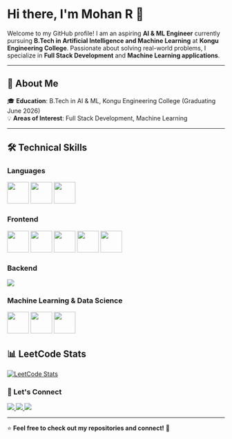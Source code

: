 # Hi there, I'm Mohan R 👋  

Welcome to my GitHub profile! I am an aspiring **AI & ML Engineer** currently pursuing  **B.Tech in Artificial Intelligence and Machine Learning** at **Kongu Engineering College**. Passionate about solving real-world problems, I specialize in **Full Stack Development** and **Machine Learning applications**.

---

## 🏫 About Me  
🎓 **Education**: B.Tech in AI & ML, Kongu Engineering College (Graduating June 2026)  
💡 **Areas of Interest**: Full Stack Development, Machine Learning  

---

## 🛠️ Technical Skills

### **Languages**
<p>
  <img src="https://cdn.jsdelivr.net/gh/devicons/devicon/icons/java/java-original.svg" width="50" height="50"/>
  <img src="https://cdn.jsdelivr.net/gh/devicons/devicon/icons/python/python-original.svg" width="50" height="50"/>
  <img src="https://cdn.jsdelivr.net/gh/devicons/devicon/icons/c/c-original.svg" width="50" height="50"/>
</p>

### **Frontend**
<p>
  <img src="https://cdn.jsdelivr.net/gh/devicons/devicon/icons/react/react-original.svg" width="50" height="50"/>
  <img src="https://cdn.jsdelivr.net/gh/devicons/devicon/icons/javascript/javascript-original.svg" width="50" height="50"/>
  <img src="https://cdn.jsdelivr.net/gh/devicons/devicon/icons/html5/html5-original.svg" width="50" height="50"/>
  <img src="https://cdn.jsdelivr.net/gh/devicons/devicon/icons/css3/css3-original.svg" width="50" height="50"/>
  <img src="https://cdn.jsdelivr.net/gh/devicons/devicon/icons/bootstrap/bootstrap-original.svg" width="50" height="50"/>
</p>

### **Backend**
<p>
      <img src="https://skillicons.dev/icons?i=nodejs,express,mongodb,firebase" />
</p>

### **Machine Learning & Data Science**
<p>
  <img src="https://cdn.jsdelivr.net/gh/devicons/devicon/icons/tensorflow/tensorflow-original.svg" width="50" height="50"/>
  <img src="https://cdn.jsdelivr.net/gh/devicons/devicon/icons/numpy/numpy-original.svg" width="50" height="50"/>
  <img src="https://cdn.jsdelivr.net/gh/devicons/devicon/icons/pandas/pandas-original.svg" width="50" height="50"/>
</p>


## 📊 LeetCode Stats  
[![LeetCode Stats](https://leetcard.jacoblin.cool/Mohan_04?theme=dark&font=Montserrat&ext)](https://leetcode.com/Mohan_04/)



### **🔗 Let's Connect**  

<p align="left">
  <a href="https://www.linkedin.com/in/mohan-r-124398259/">
    <img src="https://img.shields.io/badge/LinkedIn-0077B5?style=for-the-badge&logo=linkedin&logoColor=white" />
  </a>
  <a href="https://leetcode.com/Mohan_04/">
    <img src="https://img.shields.io/badge/LeetCode-FFA116?style=for-the-badge&logo=leetcode&logoColor=white" />
  </a>
  <a href="https://www.kaggle.com/mohan0444">
    <img src="https://img.shields.io/badge/Kaggle-20BEFF?style=for-the-badge&logo=kaggle&logoColor=white" />
  </a>
</p>

---

⭐ **Feel free to check out my repositories and connect!** 🚀  
